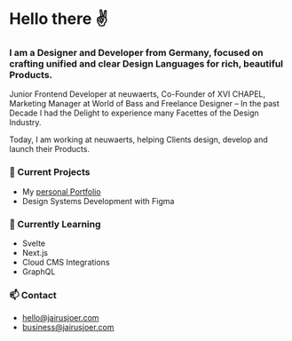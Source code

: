 # Hello there ✌️

### I am a Designer and Developer from Germany, focused on crafting unified and clear Design Languages for rich, beautiful Products.

Junior Frontend Developer at neuwaerts, Co-Founder of XVI CHAPEL, Marketing Manager at World of Bass and Freelance Designer – In the past Decade I had the Delight to experience many Facettes of the Design Industry.

Today, I am working at neuwaerts, helping Clients design, develop and launch their Products.

<!--
- 🔭 I’m currently working on ...
- 🌱 I’m currently learning ...
- 👯 I’m looking to collaborate on ...
- 🤔 I’m looking for help with ...
- 💬 Ask me about ...
- 📫 How to reach me: ...
- 😄 Pronouns: ...
- ⚡ Fun fact: ...
-->

### 🔭 Current Projects
- My [personal Portfolio](https://jairusjoer.com/)
- Design Systems Development with Figma

### 🌱 Currently Learning
- Svelte
- Next.js
- Cloud CMS Integrations
- GraphQL

### 📫 Contact
- [hello@jairusjoer.com](mailto:hello@jairusjoer.com)
- [business@jairusjoer.com](mailto:business@jairusjoer.com)
